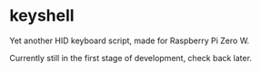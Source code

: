 # keyshell
Yet another HID keyboard script, made for Raspberry Pi Zero W.

Currently still in the first stage of development, check back later.
